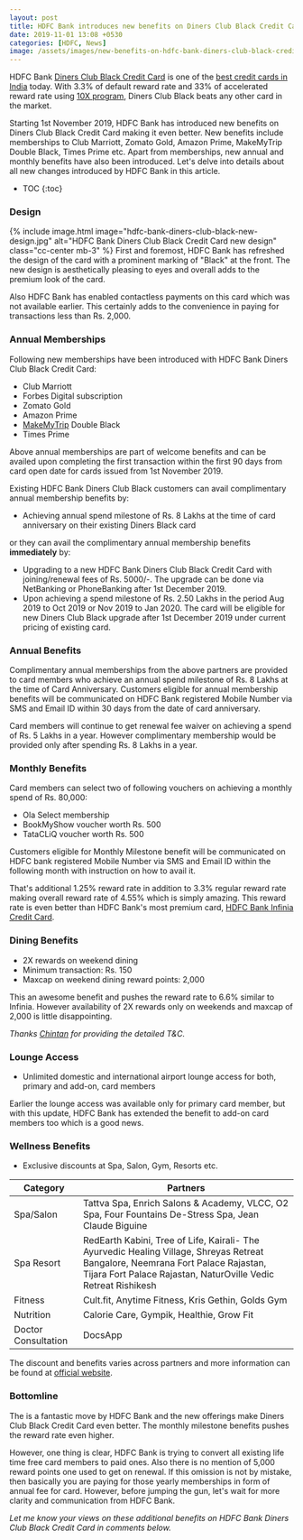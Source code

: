 ```yaml
---
layout: post
title: HDFC Bank introduces new benefits on Diners Club Black Credit Card
date: 2019-11-01 13:08 +0530
categories: [HDFC, News]
image: /assets/images/new-benefits-on-hdfc-bank-diners-club-black-credit-card.jpg
---
```


HDFC Bank [Diners Club Black Credit Card](/hdfc-diners-club-black-credit-card-review/) is one of the [best credit cards in India](/best-credit-cards-of-2019-in-india/) today. With 3.3% of default reward rate and 33% of accelerated reward rate using [10X program](/hdfc-smartbuy-10x-rewards-even-more-rewarding-with-december-2019-update/), Diners Club Black beats any other card in the market.

Starting 1st November 2019, HDFC Bank has introduced new benefits on Diners Club Black Credit Card making it even better. New benefits include memberships to Club Marriott, Zomato Gold, Amazon Prime, MakeMyTrip Double Black, Times Prime etc. Apart from memberships, new annual and monthly benefits have also been introduced. Let's delve into details about all new changes introduced by HDFC Bank in this article.

<!-- prettier-ignore -->
* TOC
{:toc}

### Design

{% include image.html image="hdfc-bank-diners-club-black-new-design.jpg" alt="HDFC Bank Diners Club Black Credit Card new design" class="cc-center mb-3" %}
First and foremost, HDFC Bank has refreshed the design of the card with a prominent marking of "Black" at the front. The new design is aesthetically pleasing to eyes and overall adds to the premium look of the card.

Also HDFC Bank has enabled contactless payments on this card which was not available earlier. This certainly adds to the convenience in paying for transactions less than Rs. 2,000.

### Annual Memberships

Following new memberships have been introduced with HDFC Bank Diners Club Black Credit Card:

- Club Marriott
- Forbes Digital subscription
- Zomato Gold
- Amazon Prime
- [MakeMyTrip](https://l.cardinfo.in/makemytrip) Double Black
- Times Prime

Above annual memberships are part of welcome benefits and can be availed upon completing the first transaction within the first 90 days from card open date for cards issued from 1st November 2019.

Existing HDFC Bank Diners Club Black customers can avail complimentary annual membership benefits by:

- Achieving annual spend milestone of Rs. 8 Lakhs at the time of card anniversary on their existing Diners Black card

or they can avail the complimentary annual membership benefits **immediately** by:

- Upgrading to a new HDFC Bank Diners Club Black Credit Card with joining/renewal fees of Rs. 5000/-. The upgrade can be done via NetBanking or PhoneBanking after 1st December 2019.
- Upon achieving a spend milestone of Rs. 2.50 Lakhs in the period Aug 2019 to Oct 2019 or Nov 2019 to Jan 2020. The card will be eligible for new Diners Club Black upgrade after 1st December 2019 under current pricing of existing card.

### Annual Benefits

Complimentary annual memberships from the above partners are provided to card members who achieve an annual spend milestone of Rs. 8 Lakhs at the time of Card Anniversary. Customers eligible for annual membership benefits will be communicated on HDFC Bank registered Mobile Number via SMS and Email ID within 30 days from the date of card anniversary.

Card members will continue to get renewal fee waiver on achieving a spend of Rs. 5 Lakhs in a year. However complimentary membership would be provided only after spending Rs. 8 Lakhs in a year.

### Monthly Benefits

Card members can select two of following vouchers on achieving a monthly spend of Rs. 80,000:

- Ola Select membership
- BookMyShow voucher worth Rs. 500
- TataCLiQ voucher worth Rs. 500

Customers eligible for Monthly Milestone benefit will be communicated on HDFC bank registered Mobile Number via SMS and Email ID within the following month with instruction on how to avail it.

That's additional 1.25% reward rate in addition to 3.3% regular reward rate making overall reward rate of 4.55% which is simply amazing. This reward rate is even better than HDFC Bank's most premium card, [HDFC Bank Infinia Credit Card](/hdfc-bank-infinia-credit-card-upgrade-experience/).

### Dining Benefits

- 2X rewards on weekend dining
- Minimum transaction: Rs. 150
- Maxcap on weekend dining reward points: 2,000

This an awesome benefit and pushes the reward rate to 6.6% similar to Infinia. However availability of 2X rewards only on weekends and maxcap of 2,000 is little disappointing.

_Thanks [Chintan](/hdfc-bank-introduces-new-benefits-on-diners-club-black-credit-card/#comment-4675725992) for providing the detailed T&C._

### Lounge Access

- Unlimited domestic and international airport lounge access for both, primary and add-on, card members

Earlier the lounge access was available only for primary card member, but with this update, HDFC Bank has extended the benefit to add-on card members too which is a good news.

### Wellness Benefits

- Exclusive discounts at Spa, Salon, Gym, Resorts etc.

<table class="table" style="display: block;overflow-x: auto;">
  <thead class="thead-dark">
  <tr>
    <th scope="col"> Category</th>
  	<th scope="col"> Partners</th>
  </tr>
  </thead>
  <tbody>
  <tr>
    <td> Spa/Salon </td>
  	<td> Tattva Spa, Enrich Salons & Academy, VLCC, O2 Spa, Four Fountains De-Stress Spa, Jean Claude Biguine </td>
  </tr>
    <tr>
    <td> Spa Resort </td>
  	<td> RedEarth Kabini, Tree of Life, Kairali- The Ayurvedic Healing Village, Shreyas Retreat Bangalore, Neemrana Fort Palace Rajastan, Tijara Fort Palace Rajastan, NaturOville Vedic Retreat Rishikesh </td>
  </tr>
  <tr>
    <td> Fitness </td>
  	<td> Cult.fit, Anytime Fitness, Kris Gethin, Golds Gym </td>
  </tr>
  <tr>
    <td> Nutrition </td>
  	<td> Calorie Care, Gympik, Healthie, Grow Fit </td>
  </tr>
  <tr>
    <td> Doctor Consultation </td>
  	<td> DocsApp </td>
  </tr>
  </tbody>
</table>

The discount and benefits varies across partners and more information can be found at <a href="https://hdfcbankdinersclubwellness.poshvine.com/" target="_blank" rel="noopener">official website</a>.

### Bottomline

The is a fantastic move by HDFC Bank and the new offerings make Diners Club Black Credit Card even better. The monthly milestone benefits pushes the reward rate even higher.

However, one thing is clear, HDFC Bank is trying to convert all existing life time free card members to paid ones. Also there is no mention of 5,000 reward points one used to get on renewal. If this omission is not by mistake, then basically you are paying for those yearly memberships in form of annual fee for card. However, before jumping the gun, let's wait for more clarity and communication from HDFC Bank.

_Let me know your views on these additional benefits on HDFC Bank Diners Club Black Credit Card in comments below._
